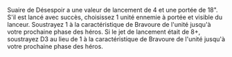 Suaire de Désespoir a une valeur de lancement de 4 et une portée de 18". S'il est lancé avec succès, choisissez 1 unité ennemie à portée et visible du lanceur. Soustrayez 1 à la caractéristique de Bravoure de l'unité jusqu'à votre prochaine phase des héros. Si le jet de lancement était de 8+, soustrayez D3 au lieu de 1 à la caractéristique de Bravoure de l'unité jusqu'à votre prochaine phase des héros.